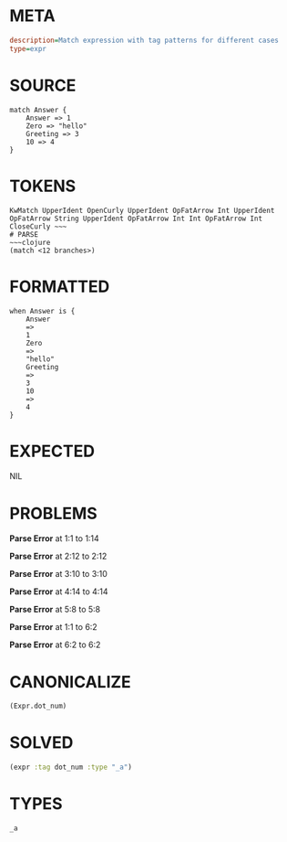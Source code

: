 # META
~~~ini
description=Match expression with tag patterns for different cases
type=expr
~~~
# SOURCE
~~~roc
match Answer {
    Answer => 1
    Zero => "hello"
    Greeting => 3
    10 => 4
}
~~~
# TOKENS
~~~text
KwMatch UpperIdent OpenCurly UpperIdent OpFatArrow Int UpperIdent OpFatArrow String UpperIdent OpFatArrow Int Int OpFatArrow Int CloseCurly ~~~
# PARSE
~~~clojure
(match <12 branches>)
~~~
# FORMATTED
~~~roc
when Answer is {
	Answer
	=>
	1
	Zero
	=>
	"hello"
	Greeting
	=>
	3
	10
	=>
	4
}
~~~
# EXPECTED
NIL
# PROBLEMS
**Parse Error**
at 1:1 to 1:14

**Parse Error**
at 2:12 to 2:12

**Parse Error**
at 3:10 to 3:10

**Parse Error**
at 4:14 to 4:14

**Parse Error**
at 5:8 to 5:8

**Parse Error**
at 1:1 to 6:2

**Parse Error**
at 6:2 to 6:2

# CANONICALIZE
~~~clojure
(Expr.dot_num)
~~~
# SOLVED
~~~clojure
(expr :tag dot_num :type "_a")
~~~
# TYPES
~~~roc
_a
~~~
